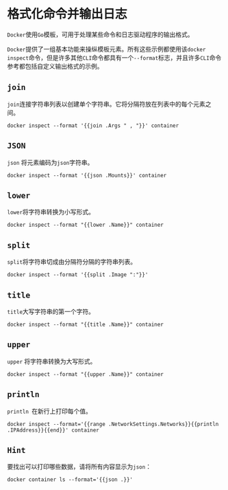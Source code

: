 # 格式化命令并输出日志

`Docker`使用`Go`模板，可用于处理某些命令和日志驱动程序的输出格式。

`Docker`提供了一组基本功能来操纵模板元素。所有这些示例都使用该`docker inspect`命令，但是许多其他`CLI`命令都具有一个`--format`标志，并且许多`CLI`命令参考都包括自定义输出格式的示例。

## `join`
`join`连接字符串列表以创建单个字符串。它将分隔符放在列表中的每个元素之间。
```shell
docker inspect --format '{{join .Args " , "}}' container
```
## `JSON` 
`json` 将元素编码为`json`字符串。
```shell
docker inspect --format '{{json .Mounts}}' container
```
## `lower`
`lower`将字符串转换为小写形式。
```shell
docker inspect --format "{{lower .Name}}" container
```

## `split`
`split`将字符串切成由分隔符分隔的字符串列表。
```shell
docker inspect --format '{{split .Image ":"}}'
```

## `title`
`title`大写字符串的第一个字符。
```shell
docker inspect --format "{{title .Name}}" container
```

## `upper`
`upper` 将字符串转换为大写形式。
```shell
docker inspect --format "{{upper .Name}}" container
```

## `println` 
`println `在新行上打印每个值。
```shell
docker inspect --format='{{range .NetworkSettings.Networks}}{{println .IPAddress}}{{end}}' container
```

## `Hint`	
要找出可以打印哪些数据，请将所有内容显示为`json`：
```shell
docker container ls --format='{{json .}}'
```